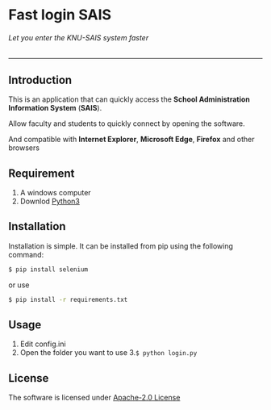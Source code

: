 # Fast login SAIS
###### Let you enter the KNU-SAIS system faster 
----

## Introduction

This is an application that can quickly access the **School Administration Information System** (**SAIS**).

Allow faculty and students to quickly connect by opening the software.

And compatible with **Internet Explorer**, **Microsoft Edge**, **Firefox** and other browsers

## Requirement

1. A windows computer
2. Downlod [Python3](https://www.python.org/downloads/windows/)

## Installation

Installation is simple. It can be installed from pip using the following command:
```sh
$ pip install selenium
```
or use
```sh
$ pip install -r requirements.txt
```

## Usage

1. Edit config.ini
2. Open the folder you want to use
3.```$ python login.py```

## License

The software is licensed under [Apache-2.0 License](https://github.com/DN-Team/Fast_login_SAIS/blob/main/LICENSE)
